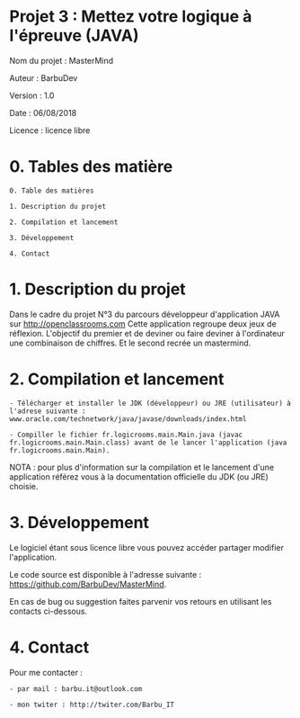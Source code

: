 ﻿# Projet 3 : Mettez votre logique à l'épreuve (JAVA)


Nom du projet : MasterMind

Auteur : BarbuDev

Version : 1.0

Date : 06/08/2018

Licence : licence libre




# 0. Tables des matière


    0. Table des matières

    1. Description du projet

    2. Compilation et lancement

    3. Développement

    4. Contact



# 1. Description du projet



Dans le cadre du projet N°3 du parcours développeur d'application JAVA sur http://openclassrooms.com
Cette application regroupe deux jeux de réflexion.
L'objectif du premier et de deviner ou faire deviner à l'ordinateur une combinaison de chiffres.
Et le second recrée un mastermind.



# 2. Compilation et lancement



    - Télécharger et installer le JDK (développeur) ou JRE (utilisateur) à l'adrese suivante : www.oracle.com/technetwork/java/javase/downloads/index.html

    - Compiller le fichier fr.logicrooms.main.Main.java (javac fr.logicrooms.main.Main.class) avant de le lancer l'application (java fr.logicrooms.main.Main).


NOTA : pour plus d'information sur la compilation et le lancement d'une application référez vous à la documentation officielle du JDK (ou JRE) choisie.



# 3. Développement

Le logiciel étant sous licence libre vous pouvez accéder partager modifier l'application.

Le code source est disponible à l'adresse suivante : https://github.com/BarbuDev/MasterMind.

En cas de bug ou suggestion faites parvenir vos retours en utilisant les contacts ci-dessous.




# 4. Contact


Pour me contacter :

    - par mail : barbu.it@outlook.com

    - mon twiter : http://twiter.com/Barbu_IT

